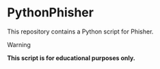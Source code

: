 # PythonPhisher

This repository contains a Python script for Phisher.

> [!WARNING]
> **This script is for educational purposes only.**
